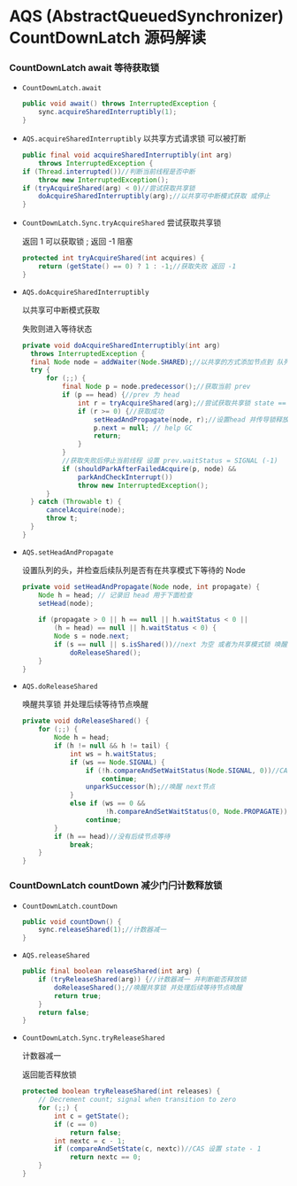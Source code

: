 AQS (AbstractQueuedSynchronizer) CountDownLatch 源码解读
===
### CountDownLatch await 等待获取锁
* `CountDownLatch.await`
  ```java
  public void await() throws InterruptedException {
      sync.acquireSharedInterruptibly(1);
  }
  ```
* `AQS.acquireSharedInterruptibly` 以共享方式请求锁 可以被打断
  ```java
  public final void acquireSharedInterruptibly(int arg)
      throws InterruptedException {
  if (Thread.interrupted())//判断当前线程是否中断
      throw new InterruptedException();
  if (tryAcquireShared(arg) < 0)//尝试获取共享锁
      doAcquireSharedInterruptibly(arg);//以共享可中断模式获取 或停止
  }
  ```  
* `CountDownLatch.Sync.tryAcquireShared` 尝试获取共享锁

  返回 1 可以获取锁 ; 返回 -1 阻塞
  ```java
  protected int tryAcquireShared(int acquires) {
      return (getState() == 0) ? 1 : -1;//获取失败 返回 -1
  }
  ```
* `AQS.doAcquireSharedInterruptibly` 
  
  以共享可中断模式获取
  
  失败则进入等待状态
  ```java
  private void doAcquireSharedInterruptibly(int arg)
    throws InterruptedException {
    final Node node = addWaiter(Node.SHARED);//以共享的方式添加节点到 队列尾部
    try {
        for (;;) {
            final Node p = node.predecessor();//获取当前 prev
            if (p == head) {//prev 为 head
                int r = tryAcquireShared(arg);//尝试获取共享锁 state == 0 ?
                if (r >= 0) {//获取成功
                    setHeadAndPropagate(node, r);//设置head 并传导锁释放
                    p.next = null; // help GC
                    return;
                }
            }
            //获取失败后停止当前线程 设置 prev.waitStatus = SIGNAL (-1)
            if (shouldParkAfterFailedAcquire(p, node) &&
                parkAndCheckInterrupt())
                throw new InterruptedException();
        }
    } catch (Throwable t) {
        cancelAcquire(node);
        throw t;
    }
  }
  ```
* `AQS.setHeadAndPropagate`  

  设置队列的头，并检查后续队列是否有在共享模式下等待的 Node 
  ```java
  private void setHeadAndPropagate(Node node, int propagate) {
      Node h = head; // 记录旧 head 用于下面检查
      setHead(node);
      
      if (propagate > 0 || h == null || h.waitStatus < 0 ||
          (h = head) == null || h.waitStatus < 0) {
          Node s = node.next;
          if (s == null || s.isShared())//next 为空 或者为共享模式锁 唤醒共享锁
              doReleaseShared();
      }
  }
  ```
* `AQS.doReleaseShared`  

  唤醒共享锁 并处理后续等待节点唤醒
  ```java
  private void doReleaseShared() {      
      for (;;) {
          Node h = head;
          if (h != null && h != tail) {
              int ws = h.waitStatus;
              if (ws == Node.SIGNAL) {
                  if (!h.compareAndSetWaitStatus(Node.SIGNAL, 0))//CAS 将head.waitStatus = 0
                      continue;            
                  unparkSuccessor(h);//唤醒 next节点
              }
              else if (ws == 0 &&
                       !h.compareAndSetWaitStatus(0, Node.PROPAGATE))//PROPAGATE == -3 以便能传导后续节点唤醒操作
                  continue;                
          }
          if (h == head)//没有后续节点等待                   
              break;
      }
  }
  ```
### CountDownLatch countDown 减少门闩计数释放锁  
* `CountDownLatch.countDown`
  ```java
  public void countDown() {
      sync.releaseShared(1);//计数器减一
  }
  ```
* `AQS.releaseShared`
  ```java
  public final boolean releaseShared(int arg) {
      if (tryReleaseShared(arg)) {//计数器减一 并判断能否释放锁
          doReleaseShared();//唤醒共享锁 并处理后续等待节点唤醒
          return true;
      }
      return false;
  }
  ```
* `CountDownLatch.Sync.tryReleaseShared`

  计数器减一 
  
  返回能否释放锁
  ```java
  protected boolean tryReleaseShared(int releases) {
      // Decrement count; signal when transition to zero
      for (;;) {
          int c = getState();
          if (c == 0)
              return false;
          int nextc = c - 1;
          if (compareAndSetState(c, nextc))//CAS 设置 state - 1
              return nextc == 0;
      }
  }
  ```